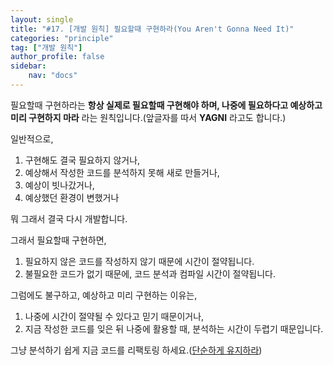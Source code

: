 ```yaml
---
layout: single
title: "#17. [개발 원칙] 필요할때 구현하라(You Aren't Gonna Need It)"
categories: "principle"
tag: ["개발 원칙"]
author_profile: false
sidebar: 
    nav: "docs"
---
```


필요할때 구현하라는 **항상 실제로 필요할때 구현해야 하며, 나중에 필요하다고 예상하고 미리 구현하지 마라** 라는 원칙입니다.(앞글자를 따서 **YAGNI** 라고도 합니다.)

일반적으로,

1. 구현해도 결국 필요하지 않거나,
2. 예상해서 작성한 코드를 분석하지 못해 새로 만들거나,
3. 예상이 빗나갔거나,
4. 예상했던 환경이 변했거나

뭐 그래서 결국 다시 개발합니다.

그래서 필요할때 구현하면,

1. 필요하지 않은 코드를 작성하지 않기 때문에 시간이 절약됩니다.
2. 불필요한 코드가 없기 때문에, 코드 분석과 컴파일 시간이 절약됩니다.

그럼에도 불구하고, 예상하고 미리 구현하는 이유는,

1. 나중에 시간이 절약될 수 있다고 믿기 때문이거나,
2. 지금 작성한 코드를 잊은 뒤 나중에 활용할 때, 분석하는 시간이 두렵기 때문입니다.

그냥 분석하기 쉽게 지금 코드를 리팩토링 하세요.([단순하게 유지하라](https://tango1202.github.io/principle/principle-keep-it-simple/))